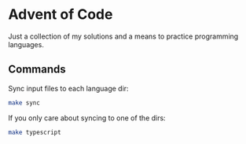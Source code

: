 # Advent of Code 

Just a collection of my solutions and a means to practice programming languages.

## Commands

Sync input files to each language dir:
```sh
make sync
```

If you only care about syncing to one of the dirs:
```sh
make typescript
```
